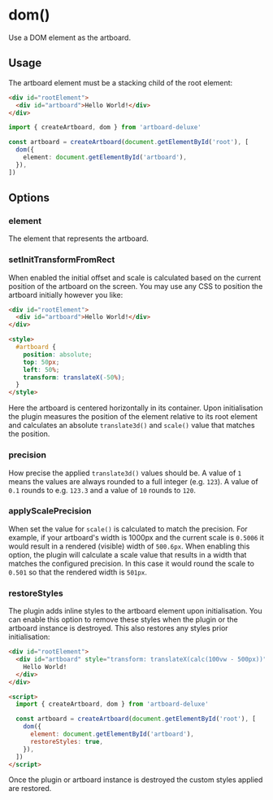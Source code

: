 # dom()

Use a DOM element as the artboard.

## Usage

The artboard element must be a stacking child of the root element:

```html
<div id="rootElement">
  <div id="artboard">Hello World!</div>
</div>
```

```typescript
import { createArtboard, dom } from 'artboard-deluxe'

const artboard = createArtboard(document.getElementById('root'), [
  dom({
    element: document.getElementById('artboard'),
  }),
])
```

## Options

### element

The element that represents the artboard.

### setInitTransformFromRect

When enabled the initial offset and scale is calculated based on the current
position of the artboard on the screen. You may use any CSS to position the
artboard initially however you like:

```html
<div id="rootElement">
  <div id="artboard">Hello World!</div>
</div>

<style>
  #artboard {
    position: absolute;
    top: 50px;
    left: 50%;
    transform: translateX(-50%);
  }
</style>
```

Here the artboard is centered horizontally in its container. Upon initialisation
the plugin measures the position of the element relative to its root element and
calculates an absolute `translate3d()` and `scale()` value that matches the
position.

### precision

How precise the applied `translate3d()` values should be. A value of `1` means
the values are always rounded to a full integer (e.g. `123`). A value of `0.1`
rounds to e.g. `123.3` and a value of `10` rounds to `120`.

### applyScalePrecision

When set the value for `scale()` is calculated to match the precision. For
example, if your artboard's width is 1000px and the current scale is `0.5006` it
would result in a rendered (visible) width of `500.6px`. When enabling this
option, the plugin will calculate a scale value that results in a width that
matches the configured precision. In this case it would round the scale to
`0.501` so that the rendered width is `501px`.

### restoreStyles

The plugin adds inline styles to the artboard element upon initialisation. You
can enable this option to remove these styles when the plugin or the artboard
instance is destroyed. This also restores any styles prior initialisation:

```html
<div id="rootElement">
  <div id="artboard" style="transform: translateX(calc(100vw - 500px))">
    Hello World!
  </div>
</div>

<script>
  import { createArtboard, dom } from 'artboard-deluxe'

  const artboard = createArtboard(document.getElementById('root'), [
    dom({
      element: document.getElementById('artboard'),
      restoreStyles: true,
    }),
  ])
</script>
```

Once the plugin or artboard instance is destroyed the custom styles applied are
restored.
